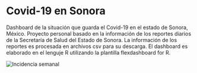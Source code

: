 # Covid-19 en Sonora
Dashboard de la situación que guarda el Covid-19 en el estado de Sonora, México.
Proyecto personal basado en la información de los reportes diarios de la Secretaría de Salud del Estado de Sonora.
La información de los reportes es procesada en archivos csv para su descarga.
El dashboard es elaborado en el lenguje R utilizando la plantilla flexdashboard for R. 

![Incidencia semanal](https://raw.githubusercontent.com/dogomoreno/Covid19-Sonora-Municipios/master/Gr%C3%A1ficos/diariomapinci.png)
